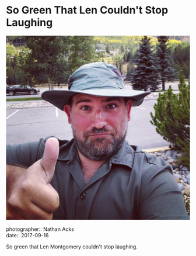 # So Green That Len Couldn't Stop Laughing

![A selfie in green](assets/2017-09-16-so-green-that-len-couldnt-stop-laughing.webp)

photographer:: Nathan Acks  
date:: 2017-09-16

So green that Len Montgomery couldn't stop laughing.
